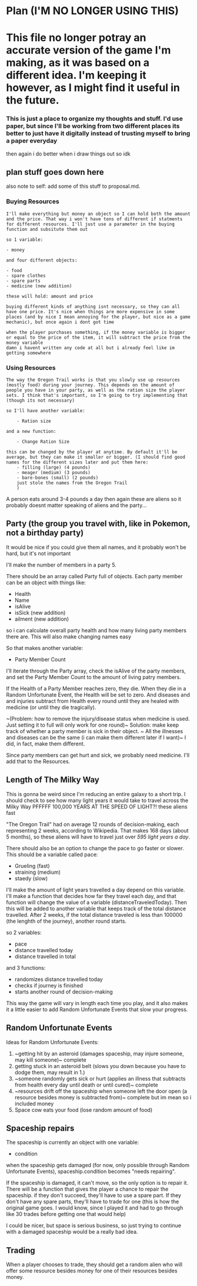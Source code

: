 # Plan (I'M NO LONGER USING THIS)
# This file no longer potray an accurate version of the game I'm making, as it was based on a different idea. I'm keeping it however, as I might find it useful in the future.
### This is just a place to organize my thoughts and stuff. I'd use paper, but since I'll be working from two different places its better to just have it digitally instead of trusting myself to bring a paper everyday
then again i do better when i draw things out so idk

## plan stuff goes down here

also note to self: add some of this stuff to proposal.md.
### Buying Resources

    I'll make everything but money an object so I can hold both the amount and the price. That way i won't have tons of different if statments for different resources. I'll just use a parameter in the buying function and subsitute them out

    so 1 variable:

    - money

    and four different objects:

    - food
    - spare clothes
    - spare parts
    - medicine (new addition)

    these will hold: amount and price

    buying different kinds of anything isnt necessary, so they can all have one price. It's nice when things are more expensive in some places (and by nice I mean annoying for the player, but nice as a game mechanic), but once again i dont got time

    when the player purchases something, if the money variable is bigger or equal to the price of the item, it will subtract the price from the money variable
    damn i havent written any code at all but i already feel like im getting somewhere

### Using Resources

    The way the Oregon Trail works is that you slowly use up resources (mostly food) during your journey. This depends on the amount of people you have in your party, as well as the ration size the player sets. I think that's important, so I'm going to try implementing that (though its not necessary)

    so I'll have another variable:

        - Ration size

    and a new function:

        - Change Ration Size

    this can be changed by the player at anytime. By default it'll be average, but they can make it smaller or bigger. (I should find good names for the different sizes later and put them here:
        - filling (large) (4 pounds)
        - meager (medium) (3 pounds)
        - bare-bones (small) (2 pounds)
        just stole the names from the Oregon Trail
        )

A person eats around
3-4 pounds a day
then again these are aliens so it probably doesnt matter
speaking of aliens and the party...

## Party (the group you travel with, like in Pokemon, not a birthday party)

It would be nice if you could give them all names, and it probably won't be hard, but it's not important


I'll make the number of members in a party 5.


There should be an array called Party full of objects. Each party member can be an object with things like:

- Health
- Name
- isAlive
- isSick (new addition)
- ailment (new addition)

so i can calculate overall party health and how many living party members there are. This will also make changing names easy

So that makes another variable:

- Party Member Count

I'll iterate through the Party array, check the isAlive of the party members, and set the Party Member Count to the amount of living patry members.

If the Health of a Party Member reaches zero, they die.
When they die in a Random Unfortunate Event, the Health will be set to zero.
And diseases and and injuries subtract from Health every round until they are healed with medicine (or until they die tragically).

~(Problem: how to remove the injury/disease status when medicine is used. Just setting it to full will only work for one round)~
Solution: make keep track of whether a party member is sick in their object. ~
All the illnesses and diseases can be the same (i can make them different later if I want)~ I did, in fact, make them different.


Since party members can get hurt and sick, we probably need medicine.
I'll add that to the Resources.

## Length of The Milky Way

This is gonna be weird since I'm reducing an entire galaxy to a short trip. I should check to see how many light years it would take to travel across the Milky Way
PFFFFF 100,000 YEARS AT THE SPEED OF LIGHT?! these aliens fast

"The Oregon Trail" had on average 12 rounds of decision-making, each representing 2 weeks, according to Wikipedia. That makes 168 days (about 5 months), so these aliens will have to travel just over *595 light years a day*.

There should also be an option to change the pace to go faster or slower. This should be a variable called pace:

- Grueling (fast)
- straining (medium)
- staedy (slow)

I'll make the amount of light years travelled a day depend on this variable. I'll make a function that decides how far they travel each day, and that function will change the value of a variable (distanceTraveledToday). Then this will be added to another variable that keeps track of the total distance travelled. After 2 weeks, if the total distance traveled is less than 100000 (the lenghth of the journey), another round starts.

so 2 variables:
- pace
- distance travelled today
- distance travelled in total

and 3 functions:
- randomizes distance travelled today
- checks if journey is finished
- starts another round of decision-making

This way the game will vary in length each time you play, and it also makes it a little easier to add Random Unfortunate Events that slow your progress.

## Random Unfortunate Events

Ideas for Random Unfortunate Events:
1. ~getting hit by an asteroid (damages spaceship, may injure someone, may kill someone)~ complete
2. getting stuck in an asteroid belt (slows you down because you have to dodge them, may result in 1.)
3. ~someone randomly gets sick or hurt (applies an illness that subtracts from health every day until death or until cured)~ complete
4. ~resources drift off the spaceship when someone left the door open (a resource besides money is subtracted from)~ complete but im mean so i included money
5. Space cow eats your food (lose random amount of food)

## Spaceship repairs

The spaceship is currently an object with one variable:

- condition

when the spaceship gets damaged (for now, only possible through Random Unfortunate Events), spaceship.condition becomes "needs repairing".

If the spaceship is damaged, it can't move, so the only option is to repair it. There will be a function that gives the player a chance to repair the spaceship. if they don't succeed, they'll have to use a spare part.
If they don't have any spare parts, they'll have to trade for one (this is how the original game goes. I would know, since I played it and had to go through like 30 trades before getting one that would help)

I could be nicer, but space is serious business, so just trying to continue with a damaged spaceship would be a really bad idea.

## Trading

When a player chooses to trade, they should get a random alien who will offer some resource besides money for one of their resources besides money.

